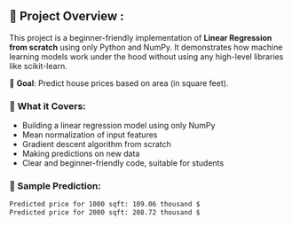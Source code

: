## 📌 Project Overview :

This project is a beginner-friendly implementation of **Linear Regression from scratch** using only Python and NumPy. 
It demonstrates how machine learning models work under the hood without using any high-level libraries like scikit-learn.

🧠 **Goal**: Predict house prices based on area (in square feet).

### 🔧 What it Covers:
- Building a linear regression model using only NumPy
- Mean normalization of input features
- Gradient descent algorithm from scratch
- Making predictions on new data
- Clear and beginner-friendly code, suitable for students

### 🚀 Sample Prediction:
```bash
Predicted price for 1000 sqft: 109.06 thousand $
Predicted price for 2000 sqft: 208.72 thousand $
